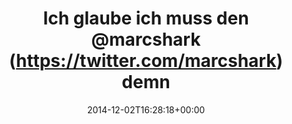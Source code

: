 ---
retweeted: false
source: <a href="http://twitter.com" rel="nofollow">Twitter Web Client</a>
entities:
  hashtags: []
  symbols: []
  user_mentions:
  - name: Marc Böttler
    screen_name: marcshark
    indices:
    - '24'
    - '34'
    id_str: '15440623'
    id: '15440623'
  urls: []
display_text_range:
- '0'
- '110'
favorite_count: '1'
id_str: '539818349665189888'
truncated: false
retweet_count: '0'
id: '539818349665189888'
created_at: Tue Dec 02 16:28:18 +0000 2014
favorited: false
full_text: Ich glaube ich muss den [@marcshark](https://twitter.com/marcshark) demnächst
  mal ganz lieb fragen, ob er mir mal ein Yak zeichnen kann. *hust*
lang: de
tags:
- pesos/twitter
date: '2014-12-02T16:28:18+00:00'
src: https://twitter.com/bascht/status/539818349665189888
original_url: https://twitter.com/bascht/status/539818349665189888
type: twitter_tweet
text: Ich glaube ich muss den [@marcshark](https://twitter.com/marcshark) demnächst
  mal ganz lieb fragen, ob er mir mal ein Yak zeichnen kann. *hust*
title: Ich glaube ich muss den @marcshark (https://twitter.com/marcshark) demn

---